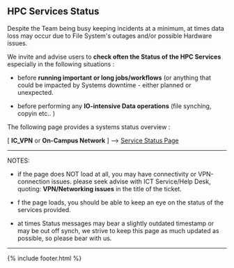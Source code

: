 ## HPC Services Status  


Despite the Team being busy keeping incidents at a minimum, at times data loss may occur due to File System's outages and/or possible Hardware issues.  

We invite and advise users to **check often the Status of the HPC Services**  especially  in the following situations :  

- before **running important or long jobs/workflows** (or anything that could be impacted by Systems downtime - either planned or unexpected.  

- before performing any **IO-intensive Data operations** (file synching, copyin etc.. )


The following page provides a systems status overview :

[ **IC_VPN** or **On-Campus Network** ] --> [Service Status Page](https://selfservice.rcs.imperial.ac.uk/service-status)


---


NOTES:

- if the page does NOT load at all, you may have connectivity or VPN-connection issues.
    please seek advise with ICT Service/Help Desk, quoting: **VPN/Networking issues** in the title of the ticket.

- f the page loads, you should be able to keep an eye on the status of the services provided.

- at times Status messages may bear a slightly outdated timestamp or may be out off synch, we strive to keep this page as much updated as possible, so please bear with us.   


---

{% include footer.html %}
